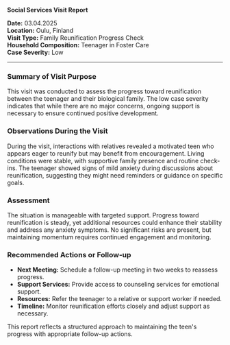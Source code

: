 

**Social Services Visit Report**

**Date:** 03.04.2025  
**Location:** Oulu, Finland  
**Visit Type:** Family Reunification Progress Check  
**Household Composition:** Teenager in Foster Care  
**Case Severity:** Low  

---

### Summary of Visit Purpose  
This visit was conducted to assess the progress toward reunification between the teenager and their biological family. The low case severity indicates that while there are no major concerns, ongoing support is necessary to ensure continued positive development.

### Observations During the Visit  
During the visit, interactions with relatives revealed a motivated teen who appears eager to reunify but may benefit from encouragement. Living conditions were stable, with supportive family presence and routine check-ins. The teenager showed signs of mild anxiety during discussions about reunification, suggesting they might need reminders or guidance on specific goals.

### Assessment  
The situation is manageable with targeted support. Progress toward reunification is steady, yet additional resources could enhance their stability and address any anxiety symptoms. No significant risks are present, but maintaining momentum requires continued engagement and monitoring.

### Recommended Actions or Follow-up  
- **Next Meeting:** Schedule a follow-up meeting in two weeks to reassess progress.
- **Support Services:** Provide access to counseling services for emotional support.
- **Resources:** Refer the teenager to a relative or support worker if needed.
- **Timeline:** Monitor reunification efforts closely and adjust support as necessary.

This report reflects a structured approach to maintaining the teen's progress with appropriate follow-up actions.